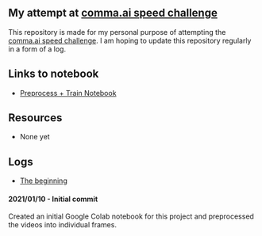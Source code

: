 ## My attempt at [comma.ai speed challenge](https://github.com/commaai/speedchallenge)
This repository is made for my personal purpose of attempting the [comma.ai speed challenge](https://github.com/commaai/speedchallenge). I am hoping to update this repository regularly in a form of a log.

## Links to notebook
- [Preprocess + Train Notebook](https://colab.research.google.com/drive/16wj_3dMqNw1uozfQm41J7DylUjE-jezN?usp=sharing)

## Resources
- None yet

## Logs
- [The beginning](#2021/01/10---Initial-commit)

#### 2021/01/10 - Initial commit
Created an initial Google Colab notebook for this project and preprocessed the videos into individual frames.